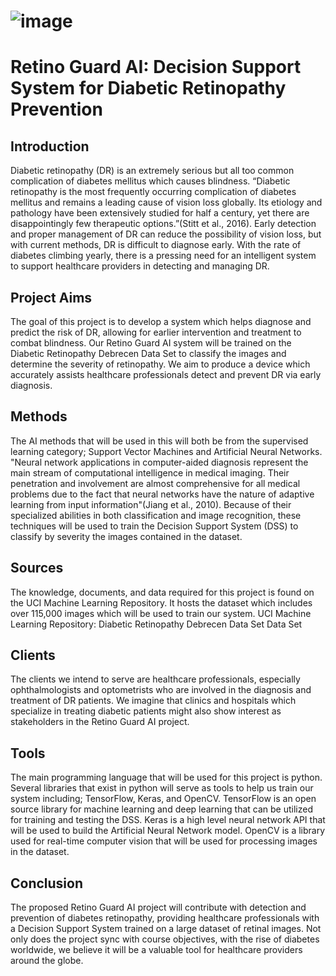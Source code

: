 
# ![image](https://user-images.githubusercontent.com/123923257/216790444-643e3e84-f2f8-42f2-b59b-3c0cf9c26ccf.png)
# Retino Guard AI: Decision Support System for Diabetic Retinopathy Prevention

## Introduction
Diabetic retinopathy (DR) is an extremely serious but all too common complication of diabetes mellitus which causes blindness. “Diabetic retinopathy is the most frequently occurring complication of diabetes mellitus and remains a leading cause of vision loss globally. Its etiology and pathology have been extensively studied for half a century, yet there are disappointingly few therapeutic options.”(Stitt et al., 2016). Early detection and proper management of DR can reduce the possibility of vision loss, but with current methods, DR is difficult to diagnose early. With the rate of diabetes climbing yearly, there is a pressing need for an intelligent system to support healthcare providers in detecting and managing DR.

## Project Aims
The goal of this project is to develop a system which helps diagnose and predict the risk of DR, allowing for earlier intervention and treatment to combat blindness. Our Retino Guard AI system will be trained on the Diabetic Retinopathy Debrecen Data Set to classify the images and determine the severity of retinopathy. We aim to produce a device which accurately assists healthcare professionals detect and prevent DR via early diagnosis.

## Methods
The AI methods that will be used in this will both be from the supervised learning category; Support Vector Machines and Artificial Neural Networks. "Neural network applications in computer-aided diagnosis represent the main stream of computational intelligence in medical imaging. Their penetration and involvement are almost comprehensive for all medical problems due to the fact that neural networks have the nature of adaptive learning from input information"(Jiang et al., 2010). Because of their specialized abilities in both classification and image recognition, these techniques will be used to train the Decision Support System (DSS) to classify by severity the images contained in the dataset. 

## Sources
The knowledge, documents, and data required for this project is found on the UCI Machine Learning Repository. It hosts the dataset which includes over 115,000 images which will be used to train our system. 
UCI Machine Learning Repository: Diabetic Retinopathy Debrecen Data Set Data Set

## Clients
The clients we intend to serve are healthcare professionals, especially ophthalmologists and optometrists who are involved in the diagnosis and treatment of DR patients. We imagine that clinics and hospitals which specialize in treating diabetic patients might also show interest as stakeholders in the Retino Guard AI project.



## Tools
The main programming language that will be used for this project is python. Several libraries that exist in python will serve as tools to help us train our system including; TensorFlow, Keras, and OpenCV. TensorFlow is an open source library for machine learning and deep learning that can be utilized for training and testing the DSS. Keras is a high level neural network API that will be used to build the Artificial Neural Network model. OpenCV is a library used for real-time computer vision that will be used for processing images in the dataset.

## Conclusion
The proposed Retino Guard AI project will contribute with detection and prevention of diabetes retinopathy, providing healthcare professionals with a Decision Support System trained on a large dataset of retinal images. Not only does the project sync with course objectives, with the rise of diabetes worldwide, we believe it will be a valuable tool for healthcare providers around the globe.
